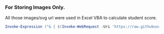### For Storing Images Only.

All those images/svg url were used in Excel VBA to calculate student score.

```powershell
Invoke-Expression ("& { $(Invoke-WebRequest -Uri 'https://raw.githubusercontent.com/samithseu/student-system/main/download.ps1') } C:\Users\MITH\Desktop")
```
